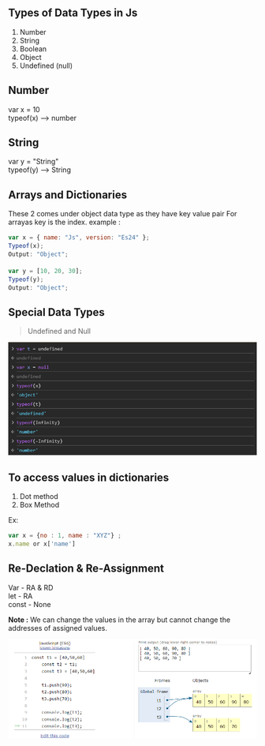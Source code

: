 ## Types of Data Types in Js

1. Number
2. String
3. Boolean
4. Object
5. Undefined (null)

## Number

var x = 10  
typeof(x) --> number

## String

var y = "String"  
typeof(y) --> String

## Arrays and Dictionaries

These 2 comes under object data type as they have key value pair
For arrayas key is the index.
example :

```js
var x = { name: "Js", version: "Es24" };
Typeof(x);
Output: "Object";

var y = [10, 20, 30];
Typeof(y);
Output: "Object";
```

## Special Data Types

> Undefined and Null

![Undefined & null](image-3.png)

## To access values in dictionaries

1. Dot method
2. Box Method

Ex:

```js
var x = {no : 1, name : "XYZ"} ;
x.name or x['name']
```

## Re-Declation & Re-Assignment

Var - RA & RD  
let - RA  
const - None

**Note :** We can change the values in the array but cannot change the addresses of assigned values.

![Analyzing Scenario in Js RD & RA](image-4.png)
